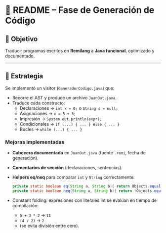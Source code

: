 # 📘 README – Fase de Generación de Código

## 🎯 Objetivo
Traducir programas escritos en **Remilang** a **Java funcional**, optimizado y documentado.

---

## 🔎 Estrategia
Se implementó un visitor (`GeneradorCodigo.java`) que:
- Recorre el AST y produce un archivo `JuanOut.java`.
- Traduce cada constructo:
  - Declaraciones → `int x = 0;` o `String s = null;`
  - Asignaciones → `x = 5 + 3;`
  - Impresión → `System.out.println(expr);`
  - Condicionales → `if (...) { ... } else { ... }`
  - Bucles → `while (...) { ... }`

### Mejoras implementadas
- **Cabecera documentada** en `JuanOut.java` (fuente `.remi`, fecha de generación).
- **Comentarios de sección** (declaraciones, sentencias).
- **Helpers eq/neq** para comparar `int` y `String` correctamente:
  ```java
  private static boolean eq(String a, String b){ return Objects.equals(a,b); }
  private static boolean neq(String a, String b){ return !Objects.equals(a,b); }
  ```

- Constant folding: expresiones con literales int se evalúan en tiempo de compilación:
  - `5 + 3 * 2` → `11`
  - `(4 / 2)` → `2`
  - (se evita división entre cero).